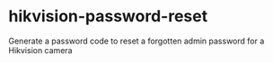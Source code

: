 # hikvision-password-reset
Generate a password code to reset a forgotten admin password for a Hikvision camera
